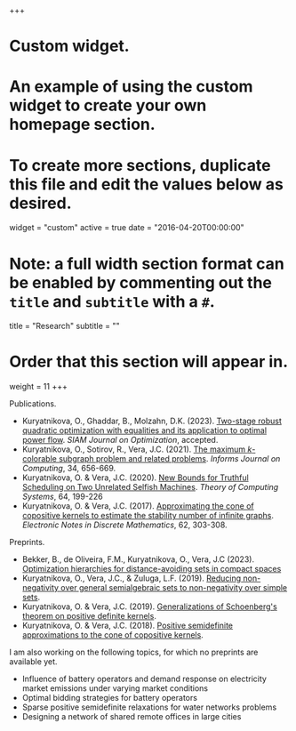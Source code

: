 +++
# Custom widget.
# An example of using the custom widget to create your own homepage section.
# To create more sections, duplicate this file and edit the values below as desired.
widget = "custom"
active = true
date = "2016-04-20T00:00:00"

# Note: a full width section format can be enabled by commenting out the `title` and `subtitle` with a `#`.
title = "Research"
subtitle = ""

# Order that this section will appear in.
weight = 11
+++

Publications.

- Kuryatnikova, O., Ghaddar, B., Molzahn, D.K. (2023). [Two-stage robust quadratic optimization with equalities and its application to optimal power flow](https://arxiv.org/abs/2104.03107). _SIAM Journal on Optimization_, accepted.
- Kuryatnikova, O., Sotirov, R., Vera, J.C. (2021). [The maximum _k_-colorable subgraph problem and related problems](https://pubsonline.informs.org/doi/abs/10.1287/ijoc.2021.1086). _Informs Journal on Computing_, 34, 656-669.
- Kuryatnikova, O. & Vera, J.C. (2020). [New Bounds for Truthful Scheduling on Two Unrelated Selfish Machines](https://link.springer.com/article/10.1007/s00224-019-09927-x). _Theory of Computing Systems_, 64, 199-226
- Kuryatnikova, O. & Vera, J.C. (2017). [Approximating the cone of copositive kernels to estimate the stability number of infinite graphs](https://www.sciencedirect.com/science/article/abs/pii/S1571065317302913). _Electronic Notes in Discrete Mathematics_, 62, 303-308.

Preprints.

- Bekker, B., de Oliveira, F.M., Kuryatnikova, O., Vera, J.C (2023). [Optimization hierarchies for distance-avoiding sets in compact spaces](https://arxiv.org/pdf/2304.05429.pdf)
- Kuryatnikova, O., Vera, J.C., & Zuluga, L.F. (2019). [Reducing non-negativity over general semialgebraic sets to non-negativity over simple sets](https://arxiv.org/pdf/1909.06689.pdf).
- Kuryatnikova, O. & Vera, J.C. (2019). [Generalizations of Schoenberg's theorem on positive definite kernels](https://arxiv.org/pdf/1904.02538.pdf).
- Kuryatnikova, O. & Vera, J.C. (2018). [Positive semidefinite approximations to the cone of copositive kernels](https://arxiv.org/pdf/1812.00274.pdf).

I am also working on the following topics, for which no preprints are available yet.

- Influence of battery operators and demand response on electricity market emissions under varying market conditions
- Optimal bidding strategies for battery operators
- Sparse positive semidefinite relaxations for water networks problems
- Designing a network of shared remote offices in large cities
